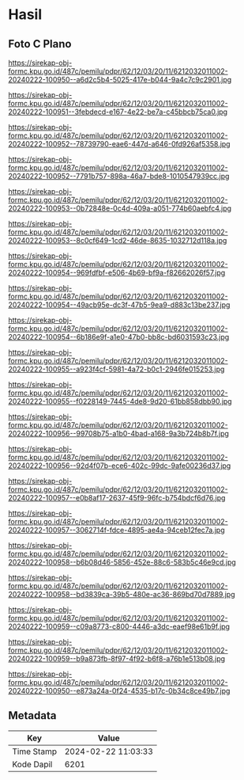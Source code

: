 # Hasil

## Foto C Plano

https://sirekap-obj-formc.kpu.go.id/487c/pemilu/pdpr/62/12/03/20/11/6212032011002-20240222-100950--a6d2c5b4-5025-417e-b044-9a4c7c9c2901.jpg

https://sirekap-obj-formc.kpu.go.id/487c/pemilu/pdpr/62/12/03/20/11/6212032011002-20240222-100951--3febdecd-e167-4e22-be7a-c45bbcb75ca0.jpg

https://sirekap-obj-formc.kpu.go.id/487c/pemilu/pdpr/62/12/03/20/11/6212032011002-20240222-100952--78739790-eae6-447d-a646-0fd926af5358.jpg

https://sirekap-obj-formc.kpu.go.id/487c/pemilu/pdpr/62/12/03/20/11/6212032011002-20240222-100952--7791b757-898a-46a7-bde8-1010547939cc.jpg

https://sirekap-obj-formc.kpu.go.id/487c/pemilu/pdpr/62/12/03/20/11/6212032011002-20240222-100953--0b72848e-0c4d-409a-a051-774b60aebfc4.jpg

https://sirekap-obj-formc.kpu.go.id/487c/pemilu/pdpr/62/12/03/20/11/6212032011002-20240222-100953--8c0cf649-1cd2-46de-8635-1032712d118a.jpg

https://sirekap-obj-formc.kpu.go.id/487c/pemilu/pdpr/62/12/03/20/11/6212032011002-20240222-100954--969fdfbf-e506-4b69-bf9a-f82662026f57.jpg

https://sirekap-obj-formc.kpu.go.id/487c/pemilu/pdpr/62/12/03/20/11/6212032011002-20240222-100954--49acb95e-dc3f-47b5-9ea9-d883c13be237.jpg

https://sirekap-obj-formc.kpu.go.id/487c/pemilu/pdpr/62/12/03/20/11/6212032011002-20240222-100954--6b186e9f-a1e0-47b0-bb8c-bd6031593c23.jpg

https://sirekap-obj-formc.kpu.go.id/487c/pemilu/pdpr/62/12/03/20/11/6212032011002-20240222-100955--a923f4cf-5981-4a72-b0c1-2946fe015253.jpg

https://sirekap-obj-formc.kpu.go.id/487c/pemilu/pdpr/62/12/03/20/11/6212032011002-20240222-100955--f0228149-7445-4de8-9d20-61bb858dbb90.jpg

https://sirekap-obj-formc.kpu.go.id/487c/pemilu/pdpr/62/12/03/20/11/6212032011002-20240222-100956--99708b75-a1b0-4bad-a168-9a3b724b8b7f.jpg

https://sirekap-obj-formc.kpu.go.id/487c/pemilu/pdpr/62/12/03/20/11/6212032011002-20240222-100956--92d4f07b-ece6-402c-99dc-9afe00236d37.jpg

https://sirekap-obj-formc.kpu.go.id/487c/pemilu/pdpr/62/12/03/20/11/6212032011002-20240222-100957--e0b8af17-2637-45f9-96fc-b754bdcf6d76.jpg

https://sirekap-obj-formc.kpu.go.id/487c/pemilu/pdpr/62/12/03/20/11/6212032011002-20240222-100957--3062714f-fdce-4895-ae4a-94ceb12fec7a.jpg

https://sirekap-obj-formc.kpu.go.id/487c/pemilu/pdpr/62/12/03/20/11/6212032011002-20240222-100958--b6b08d46-5856-452e-88c6-583b5c46e9cd.jpg

https://sirekap-obj-formc.kpu.go.id/487c/pemilu/pdpr/62/12/03/20/11/6212032011002-20240222-100958--bd3839ca-39b5-480e-ac36-869bd70d7889.jpg

https://sirekap-obj-formc.kpu.go.id/487c/pemilu/pdpr/62/12/03/20/11/6212032011002-20240222-100959--c09a8773-c800-4446-a3dc-eaef98e61b9f.jpg

https://sirekap-obj-formc.kpu.go.id/487c/pemilu/pdpr/62/12/03/20/11/6212032011002-20240222-100959--b9a873fb-8f97-4f92-b6f8-a76b1e513b08.jpg

https://sirekap-obj-formc.kpu.go.id/487c/pemilu/pdpr/62/12/03/20/11/6212032011002-20240222-100950--e873a24a-0f24-4535-b17c-0b34c8ce49b7.jpg


## Metadata

| Key        | Value               |
| ---------- | ------------------- |
| Time Stamp | 2024-02-22 11:03:33 |
| Kode Dapil | 6201                |



